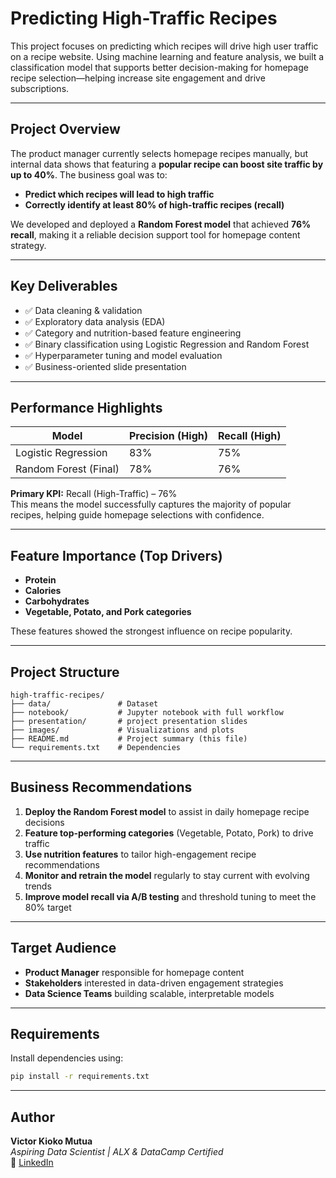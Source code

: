 
# Predicting High-Traffic Recipes

This project focuses on predicting which recipes will drive high user traffic on a recipe website. Using machine learning and feature analysis, we built a classification model that supports better decision-making for homepage recipe selection—helping increase site engagement and drive subscriptions.

---

##  Project Overview

The product manager currently selects homepage recipes manually, but internal data shows that featuring a **popular recipe can boost site traffic by up to 40%**. The business goal was to:

- **Predict which recipes will lead to high traffic**
- **Correctly identify at least 80% of high-traffic recipes (recall)**

We developed and deployed a **Random Forest model** that achieved **76% recall**, making it a reliable decision support tool for homepage content strategy.

---

##  Key Deliverables

- ✅ Data cleaning & validation  
- ✅ Exploratory data analysis (EDA)  
- ✅ Category and nutrition-based feature engineering  
- ✅ Binary classification using Logistic Regression and Random Forest  
- ✅ Hyperparameter tuning and model evaluation  
- ✅ Business-oriented slide presentation

---

##  Performance Highlights

| Model                 | Precision (High) | Recall (High) |
|-----------------------|------------------|---------------|
| Logistic Regression   | 83%              | 75%           |
| Random Forest (Final) | 78%              | 76%           |

 **Primary KPI:** Recall (High-Traffic) – 76%  
This means the model successfully captures the majority of popular recipes, helping guide homepage selections with confidence.

---

##  Feature Importance (Top Drivers)

- **Protein**
- **Calories**
- **Carbohydrates**
- **Vegetable, Potato, and Pork categories**

These features showed the strongest influence on recipe popularity.

---

##  Project Structure

```
high-traffic-recipes/
├── data/               # Dataset
├── notebook/           # Jupyter notebook with full workflow
├── presentation/       # project presentation slides
├── images/             # Visualizations and plots
├── README.md           # Project summary (this file)
└── requirements.txt    # Dependencies
```

---

##  Business Recommendations

1. **Deploy the Random Forest model** to assist in daily homepage recipe decisions  
2. **Feature top-performing categories** (Vegetable, Potato, Pork) to drive traffic  
3. **Use nutrition features** to tailor high-engagement recipe recommendations  
4. **Monitor and retrain the model** regularly to stay current with evolving trends  
5. **Improve model recall via A/B testing** and threshold tuning to meet the 80% target  

---

##  Target Audience

- **Product Manager** responsible for homepage content  
- **Stakeholders** interested in data-driven engagement strategies  
- **Data Science Teams** building scalable, interpretable models

---

##  Requirements

Install dependencies using:

```bash
pip install -r requirements.txt
```

---

##  Author

**Victor Kioko Mutua**  
*Aspiring Data Scientist | ALX & DataCamp Certified*  
🔗 [LinkedIn](https://www.linkedin.com/in/mutuavictor)

